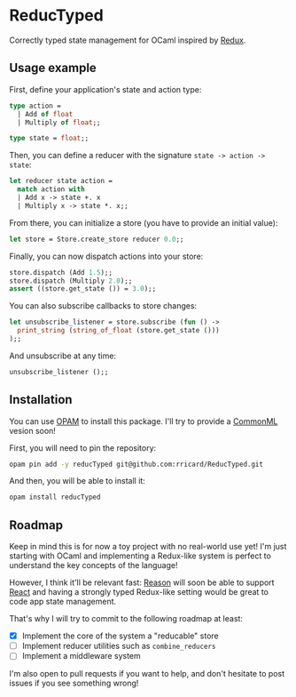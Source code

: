 # ReducTyped

Correctly typed state management for OCaml inspired by [Redux](http://redux.js.org/).

## Usage example

First, define your application's state and action type:

```ocaml
type action =
  | Add of float
  | Multiply of float;;

type state = float;;
```

Then, you can define a reducer with the signature `state -> action -> state`:

```ocaml
let reducer state action = 
  match action with
  | Add x -> state +. x
  | Multiply x -> state *. x;;
```

From there, you can initialize a store (you have to provide an initial value):

```ocaml
let store = Store.create_store reducer 0.0;;
```

Finally, you can now dispatch actions into your store:

```ocaml
store.dispatch (Add 1.5);;
store.dispatch (Multiply 2.0);;
assert ((store.get_state ()) = 3.0);;
```

You can also subscribe callbacks to store changes:

```ocaml
let unsubscribe_listener = store.subscribe (fun () ->
  print_string (string_of_float (store.get_state ()))
);;
```

And unsubscribe at any time:

```ocaml
unsubscribe_listener ();;
```

## Installation

You can use [OPAM](https://opam.ocaml.org) to install this package. I'll try to provide a [CommonML](https://github.com/jordwalke/CommonML) vesion soon!

First, you will need to pin the repository:

```sh
opam pin add -y reducTyped git@github.com:rricard/ReducTyped.git
```

And then, you will be able to install it:

```sh
opam install reducTyped
```

## Roadmap

Keep in mind this is for now a toy project with no real-world use yet! I'm just starting with OCaml and implementing a Redux-like system is perfect to understand the key concepts of the language!

However, I think it'll be relevant fast: [Reason](https://facebook.github.io/reason/) will soon be able to support [React](https://facebook.github.io/react/) and having a strongly typed Redux-like setting would be great to code app state management.

That's why I will try to commit to the following roadmap at least:

- [x] Implement the core of the system a "reducable" store
- [ ] Implement reducer utilities such as `combine_reducers`
- [ ] Implement a middleware system

I'm also open to pull requests if you want to help, and don't hesitate to post issues if you see something wrong!
